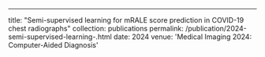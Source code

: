 ---
title: "Semi-supervised learning for mRALE score prediction in COVID-19 chest radiographs"
collection: publications
permalink: /publication/2024-semi-supervised-learning-.html
date: 2024
venue: 'Medical Imaging 2024: Computer-Aided Diagnosis'
